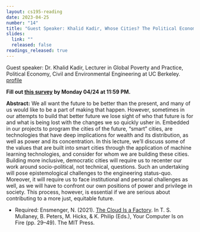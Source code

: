 ```yaml
---
layout: cs195-reading
date: 2023-04-25
number: "14"
title: "Guest Speaker: Khalid Kadir, Whose Cities? The Political Economy of Someone Else’s Smart Cities"
slides:
  link: ""
  released: false
readings_released: true
---
```


Guest speaker: Dr. Khalid Kadir, Lecturer in Global Poverty and Practice,
Political Economy, Civil and Environmental Engineering at UC Berkeley.
[profile](https://blumcenter.berkeley.edu/academics/gppminor/faculty/kadir/)

**Fill out [this survey][l14_form] by Monday 04/24 at 11:59 PM.**

<b>Abstract:</b> We all want the future to be better than the present,
and many of us would like to be a part of making that happen. However, sometimes
in our attempts to build that better future we lose sight of who that future is
for and what is being lost with the changes we so quickly usher in. Embedded in
our projects to program the cities of the future, “smart” cities, are
technologies that have deep implications for wealth and its distribution, as
well as power and its concentration. In this lecture, we’ll discuss some of the
values that are built into smart cities through the application of machine
learning technologies, and consider for whom we are building these cities.
Building more inclusive, democratic cities will require us to recenter our work
around socio-political, not technical, questions. Such an undertaking will pose
epistemological challenges to the engineering status-quo. Moreover, it will
require us to face institutional and personal challenges as well, as we will
have to confront our own positions of power and privilege in society. This
process, however, is essential if we are serious about contributing to a more
just, equitable future.

* Required: Ensmenger, N. (2021). [The Cloud Is a Factory][]. In T. S. Mullaney, B. Peters, M. Hicks, & K. Philip (Eds.), Your Computer Is on Fire (pp. 29–49). The MIT Press.

[l14_form]: https://docs.google.com/forms/d/e/1FAIpQLSc1H60shHyrhcZcLRR_Be_xr5ldO4FYSq97O16fUcwmglEonA/viewform
[The Cloud is a Factory]: https://static.us.edusercontent.com/files/P9oueQ25GmI7FclB3g2KC5eq
